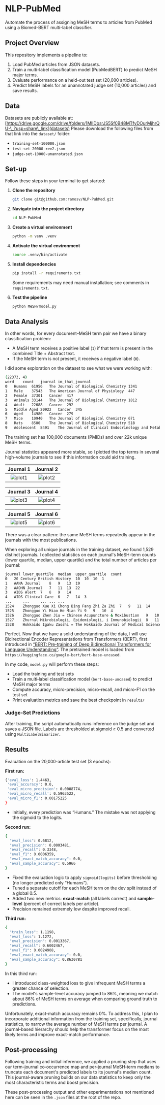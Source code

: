 # NLP-PubMed

Automate the process of assigning MeSH terms to articles from PubMed using a Biomed-BERT multi-label classifier.

## Project Overview

This repository implements a pipeline to:

1. Load PubMed articles from JSON datasets.
2. Train a multi-label classification model (PubMedBERT) to predict MeSH major terms.
3. Evaluate performance on a held-out test set (20,000 articles).
4. Predict MeSH labels for an unannotated judge set (10,000 articles) and save results.

## Data

Datasets are publicly available at: [https://drive.google.com/drive/folders/1MlIDbsrJS5Sf0B48MTfvDOurMjhrQU-\_?usp=share\_link](datasets)
Please download the following files from that link into the `dataset/` folder:

- `training-set-100000.json`
- `test-set-20000-rev2.json`
- `judge-set-10000-unannotated.json`

## Set-up

Follow these steps in your terminal to get started:

1. **Clone the repository**

   ```bash
   git clone git@github.com:ramosv/NLP-PubMed.git
   ```
2. **Navigate into the project directory**

   ```bash
   cd NLP-PubMed
   ```
3. **Create a virtual environment**

   ```bash
   python -m venv .venv
   ```
4. **Activate the virtual environment**

   ```bash
   source .venv/bin/activate
   ```
5. **Install dependencies**

   ```bash
   pip install -r requirements.txt
   ```

   Some requirements may need manual installation; see comments in `requirements.txt`.
6. **Test the pipeline**

   ```bash
   python MeSH/model.py
   ```

## Data Analysis

In other words, for every document–MeSH term pair we have a binary classification problem:

- A MeSH term receives a positive label (`1`) if that term is present in the combined Title + Abstract text.
- If the MeSH term is not present, it receives a negative label (`0`).

I did some exploration on the dataset to see what we were working with:

```bash
(22373, 4)
word	count	journal	in_that_journal
0	Humans	61956	The Journal of Biological Chemistry	1341
1	Male	37543	The American Journal of Physiology	447
2	Female	37301	Cancer	417
3	Animals	33144	The Journal of Biological Chemistry	1812
4	Adult	22688	Cancer	292
5	Middle Aged	20922	Cancer	345
6	Aged	14980	Cancer	279
7	Mice	10940	The Journal of Biological Chemistry	671
8	Rats	8500	The Journal of Biological Chemistry	518
9	Adolescent	8491	The Journal of Clinical Endocrinology and Metabolism	99
```

The training set has 100,000 documents (PMIDs) and over 22k unique MeSH terms.

Journal statistics appeared more stable, so I plotted the top terms in several high-volume journals to see if this information could aid training.

|       Journal 1       |       Journal 2       |
| :-------------------: | :-------------------: |
| ![plot1](plots/1.png) | ![plot2](plots/2.png) |

|       Journal 3       |       Journal 4       |
| :-------------------: | :-------------------: |
| ![plot3](plots/3.png) | ![plot4](plots/4.png) |

|       Journal 5       |       Journal 6       |
| :-------------------: | :-------------------: |
| ![plot5](plots/5.png) | ![plot6](plots/6.png) |

There was a clear pattern: the same MeSH terms repeatedly appear in the journals with the most publications.

When exploring all unique journals in the training dataset, we found 1,529 distinct journals. I collected statistics on each journal's MeSH-term counts (lower quartile, median, upper quartile) and the total number of articles per journal:

```bash
journal	lower_quartile	median	upper_quartile	count
0	20 Century British History	10	10	10	1
1	AANA Journal	8	9	13	19
2	AAOHN Journal	7	11	13	22
3	AIDS Alert	7	8	9	14
4	AIDS Clinical Care	6	7	14	3
... 	... 	...	...	...
1524	Zhongguo Xue Xi Chong Bing Fang Zhi Za Zhi	7	9	11	14
1525	Zhongguo Yi Miao He Mian Yi	9	9	10	4
1526	Zhongguo Zhen Jiu = Chinese Acupuncture & Moxibustion	9	10	11	44
1527	Zhurnal Mikrobiologii, Epidemiologii, i Immunobiologii	8	11	14	155
1528	Hokkaido Igaku Zasshi = The Hokkaido Journal of Medical Science	10	11	14	40
```

Perfect. Now that we have a solid understanding of the data, I will use Bidirectional Encoder Representations from Transformers (BERT), first introduced in [“BERT: Pre-training of Deep Bidirectional Transformers for Language Understanding”](https://arxiv.org/abs/1810.04805). The pretrained model is loaded from `https://huggingface.co/google-bert/bert-base-uncased`.

In my code, `model.py` will perform these steps:

- Load the training and test sets
- Train a multi‑label classification model (`bert-base-uncased`) to predict MeSH major terms
- Compute accuracy, micro-precision, micro-recall, and micro-F1 on the test set
- Print evaluation metrics and save the best checkpoint in `results/`

### Judge-Set Predictions

After training, the script automatically runs inference on the judge set and saves a JSON file. Labels are thresholded at sigmoid ≥ 0.5 and converted using `MultiLabelBinarizer`.

## Results

Evaluation on the 20,000-article test set (3 epochs):

**First run:**

```bash
{'eval_loss': 1.4463,
 'eval_accuracy': 0.0,
 'eval_micro_precision': 0.0008774,
 'eval_micro_recall': 0.5963522,
 'eval_micro_f1': 0.00175225
}
```

- Initially, every prediction was “Humans.” The mistake was not applying the sigmoid to the logits.

**Second run:**

```bash
{
  "eval_loss": 0.6812,
  "eval_precision": 0.0003481,
  "eval_recall": 0.3348,
  "eval_f1": 0.0006359,
  "eval_exact_match_accuracy": 0.0,
  "eval_sample_accuracy": 0.5966
}
```

- Fixed the evaluation logic to apply `sigmoid(logits)` before thresholding (no longer predicted only “Humans”).
- Tuned a separate cutoff for each MeSH term on the dev split instead of a global 0.5.
- Added two new metrics: **exact-match** (all labels correct) and **sample-level** (percent of correct labels per article).
- Precision remained extremely low despite improved recall.

**Third run:**

```bash
{
  "train_loss": 1.1198,
  "eval_loss": 1.1272,
  "eval_precision": 0.0013367,
  "eval_recall": 0.6002467,
  "eval_f1": 0.0024908,
  "eval_exact_match_accuracy": 0.0,
  "eval_sample_accuracy": 0.8630781
}
```

In this third run:

- I introduced class-weighted loss to give infrequent MeSH terms a greater chance of selection.
- The model's sample-level accuracy jumped to 86%, meaning we match about 86% of MeSH terms on average when comparing ground truth to predictions.

Unfortunately, exact-match accuracy remains 0%. To address this, I plan to incorporate additional information from the training set, specifically, journal statistics, to narrow the average number of MeSH terms per journal. A journal-based hierarchy should help the transformer focus on the most likely terms and improve exact-match performance.

## Post-processing

Following training and initial inference, we applied a pruning step that uses our term–journal co‑occurrence map and per‑journal MeSH‑term medians to truncate each document's predicted labels to its journal's median count. This journal-aware pruning builds on our data statistics to keep only the most characteristic terms and boost precision.

These post-processing output and other experimentations not mentioned here can be seen in the `.json` files at the root of the repo.